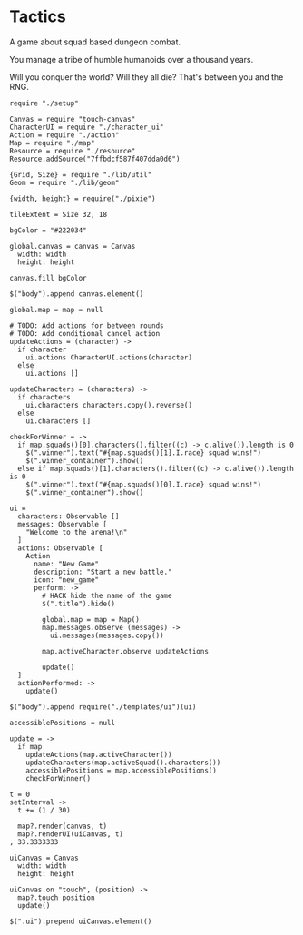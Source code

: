 Tactics
=======

A game about squad based dungeon combat.

You manage a tribe of humble humanoids over a thousand years.

Will you conquer the world? Will they all die? That's between you and the RNG.

    require "./setup"

    Canvas = require "touch-canvas"
    CharacterUI = require "./character_ui"
    Action = require "./action"
    Map = require "./map"
    Resource = require "./resource"
    Resource.addSource("7ffbdcf587f407dda0d6")

    {Grid, Size} = require "./lib/util"
    Geom = require "./lib/geom"

    {width, height} = require("./pixie")

    tileExtent = Size 32, 18

    bgColor = "#222034"

    global.canvas = canvas = Canvas
      width: width
      height: height

    canvas.fill bgColor

    $("body").append canvas.element()

    global.map = map = null

    # TODO: Add actions for between rounds
    # TODO: Add conditional cancel action
    updateActions = (character) ->
      if character
        ui.actions CharacterUI.actions(character)
      else
        ui.actions []

    updateCharacters = (characters) ->
      if characters
        ui.characters characters.copy().reverse()
      else
        ui.characters []

    checkForWinner = ->
      if map.squads()[0].characters().filter((c) -> c.alive()).length is 0
        $(".winner").text("#{map.squads()[1].I.race} squad wins!")
        $(".winner_container").show()
      else if map.squads()[1].characters().filter((c) -> c.alive()).length is 0
        $(".winner").text("#{map.squads()[0].I.race} squad wins!")
        $(".winner_container").show()

    ui =
      characters: Observable []
      messages: Observable [
        "Welcome to the arena!\n"
      ]
      actions: Observable [
        Action
          name: "New Game"
          description: "Start a new battle."
          icon: "new_game"
          perform: ->
            # HACK hide the name of the game
            $(".title").hide()

            global.map = map = Map()
            map.messages.observe (messages) ->
              ui.messages(messages.copy())

            map.activeCharacter.observe updateActions

            update()
      ]
      actionPerformed: ->
        update()

    $("body").append require("./templates/ui")(ui)

    accessiblePositions = null

    update = ->
      if map
        updateActions(map.activeCharacter())
        updateCharacters(map.activeSquad().characters())
        accessiblePositions = map.accessiblePositions()
        checkForWinner()

    t = 0
    setInterval ->
      t += (1 / 30)

      map?.render(canvas, t)
      map?.renderUI(uiCanvas, t)
    , 33.3333333

    uiCanvas = Canvas
      width: width
      height: height

    uiCanvas.on "touch", (position) ->
      map?.touch position
      update()

    $(".ui").prepend uiCanvas.element()
